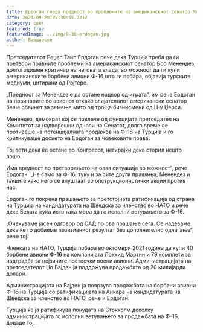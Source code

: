 ```yaml
---
title: Ердоган гледа предност во проблемите на американскиот сенатор Менендез
date: 2023-09-28T06:30:55.721Z
category: свет
featured: true
featuredImage: ../img/8-30-erdogan.jpg
author: Вардарски
---
```

Претседателот Реџеп Таип Ердоган рече дека Турција треба да ги претвори правните проблеми на американскиот сенатор Боб Менендез, долгогодишен критичар на неговата влада, во можност да ги купи американските борбени авиони Ф-16 што ги побара, објавија турските медиуми, цитирани од Ројтерс.

„Предност за Менендез е да остане надвор од играта“, им рече Ердоган на новинарите во авионот откако влијателниот американски сенатор беше обвинет за земање мито од тројца бизнисмени од Њу Џерси.

Менендез, демократ кој се повлече од функцијата претседател на Комитетот за надворешни односи на Сенатот, долго време се противеше на потенцијалната продажба на Ф-16 на Турција и го критикуваше досието на Ердоган за човековите права.

Тој вети дека ќе остане во Конгресот, негирајќи дека сторил нешто лошо.

Има вредност во претворањето на оваа ситуација во можност“, рече Ердоган. „Не само за Ф-16, туку и за сите други прашања, Менендез и таквите како него се впуштаат во опструкционистички акции против нас.

Ердоган го покрена прашањето за претстојната ратификација од страна на Турција на кандидатурата на Шведска за членство во НАТО и рече дека Белата куќа исто така мора да го исполни ветувањето за Ф-16.

„Очекуваме јасен одговор од САД по ова прашање сега. Се надеваме дека ќе го добиеме позитивниот резултат без дополнително одлагање“, рече тој.

Членката на НАТО, Турција побара во октомври 2021 година да купи 40 борбени авиони Ф-16 на компанијата Локхид Мартин и 79 комплети за надградба за нејзините постоечки воени авиони. Администрацијата на претседателот Џо Бајден ја поддржува продажбата од 20 милијарди долари.

Администрацијата на Бајден ја поврзува продажбата на борбени авиони Ф-16 на Турција со ратификацијата на Анкара на кандидатурата на Шведска за членство во НАТО, рече и Ердоган.

Турција ќе ја ратификува понудата на Стокхолм доколку администрацијата го исполни ветувањето за продажбата на Ф-16, додаде тој.